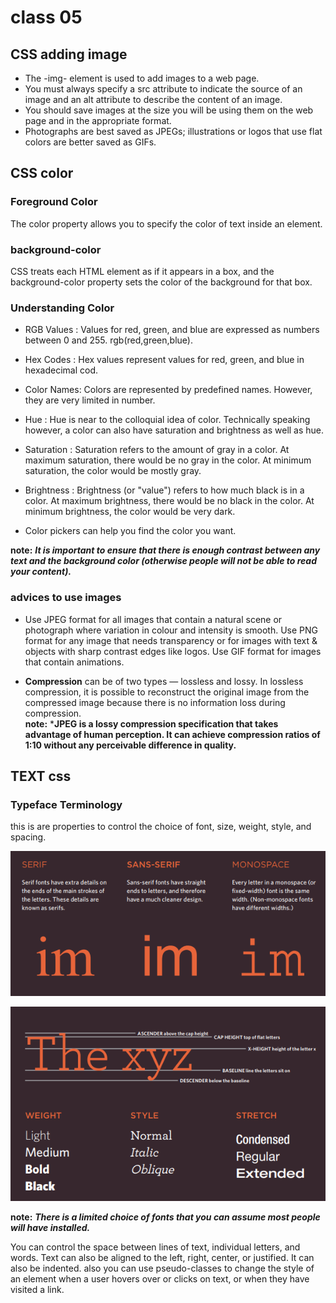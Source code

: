 # class 05

## CSS adding image 

* The -img- element is used to add images to a web page.
* You must always specify a src attribute to indicate the source of an image and an alt attribute to describe the content of an image.
* You should save images at the size you will be using them on the web page and in the appropriate format.
* Photographs are best saved as JPEGs; illustrations or logos that use flat colors are better saved as GIFs.

## CSS color 

### Foreground Color 

The color property allows you to specify the color of text inside an element.


### background-color

CSS treats each HTML element as if it appears in a box, and the background-color property sets the color of the background for that box. 

### Understanding Color
 
 * RGB Values : Values for red, green, and blue are expressed as numbers between 0 and 255. 
 rgb(red,green,blue).

 * Hex Codes : Hex values represent values for red, green, and blue in hexadecimal cod.

 * Color Names: Colors are represented by predefined names. However, they are very limited in number. 

 * Hue : Hue is near to the colloquial idea of color. Technically speaking however, a color can also have saturation and brightness as well as hue.

 * Saturation : Saturation refers to the amount of gray in a color. At maximum saturation, there would be no gray in the color. At minimum saturation, the color would be mostly gray. 

 * Brightness : Brightness (or "value") refers to how much black is in a color. At maximum brightness, there would be no black in the color. At minimum brightness, the color would be very dark.

* Color pickers can help you find the color you want.
 
**note:** ***It is important to ensure that there is enough contrast between any text and the background color (otherwise people will not be able to read your content).***

### advices to use images 

* Use JPEG format for all images that contain a natural scene or photograph where variation in colour and intensity is smooth. Use PNG format for any image that needs transparency or for images with text & objects with sharp contrast edges like logos. Use GIF format for images that contain animations.

* **Compression** can be of two types — lossless and lossy. In lossless compression, it is possible to reconstruct the original image from the compressed image because there is no information loss during compression.  
**note:** ***JPEG is a lossy compression specification that takes advantage of human perception. It can achieve compression ratios of 1:10 without any perceivable difference in quality.**


## TEXT css

### Typeface Terminology

this is  are properties to control the choice of font, size, weight, style, and spacing.

![Image of text1](txtcss.png)

![Image of text2](txtcss1.png)

**note:** ***There is a limited choice of fonts that you can assume most people will have installed.***

You can control the space between lines of text, individual letters, and words. Text can also be aligned
to the left, right, center, or justified. It can also be indented. also you can use pseudo-classes to change the style of an element when a user hovers over or clicks on text, or when they have visited a link.





